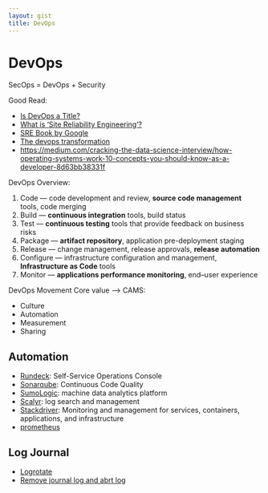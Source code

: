 ```yaml
---
layout: gist
title: DevOps
---
```


# DevOps

SecOps = DevOps + Security

Good Read:
- [Is DevOps a Title?](https://devops.com/is-devops-a-title/)
- [What is ‘Site Reliability Engineering’?](https://landing.google.com/sre/interview/ben-treynor.html)
- [SRE Book by Google](https://landing.google.com/sre/sre-book/toc/)
- [The devops transformation](https://www.slideshare.net/benrockwood/lisa-2011-keynote-the-devops-transformation)
- <https://medium.com/cracking-the-data-science-interview/how-operating-systems-work-10-concepts-you-should-know-as-a-developer-8d63bb38331f>

DevOps Overview:
1. Code — code development and review, **source code management** tools, code merging
2. Build — **continuous integration** tools, build status
3. Test — **continuous testing** tools that provide feedback on business risks
4. Package — **artifact repository**, application pre-deployment staging
5. Release — change management, release approvals, **release automation**
6. Configure — infrastructure configuration and management, **Infrastructure as Code** tools
7. Monitor — **applications performance monitoring**, end–user experience

DevOps Movement Core value --> CAMS:
- Culture
- Automation
- Measurement
- Sharing

## Automation

- [Rundeck](https://www.rundeck.com/): Self-Service Operations Console
- [Sonarqube](https://www.sonarqube.org/): Continuous Code Quality
- [SumoLogic](https://www.sumologic.com): machine data analytics platform
- [Scalyr](https://www.scalyr.com/): log search and management
- [Stackdriver](https://cloud.google.com/stackdriver/): Monitoring and management for services, containers, applications, and infrastructure
- [prometheus](https://prometheus.io/docs/introduction/overview/)



## Log Journal

- [Logrotate](https://serversforhackers.com/c/managing-logs-with-logrotate)
- [Remove journal log and abrt log](https://unix.stackexchange.com/questions/130786/can-i-remove-files-in-var-log-journal-and-var-cache-abrt-di-usr)
